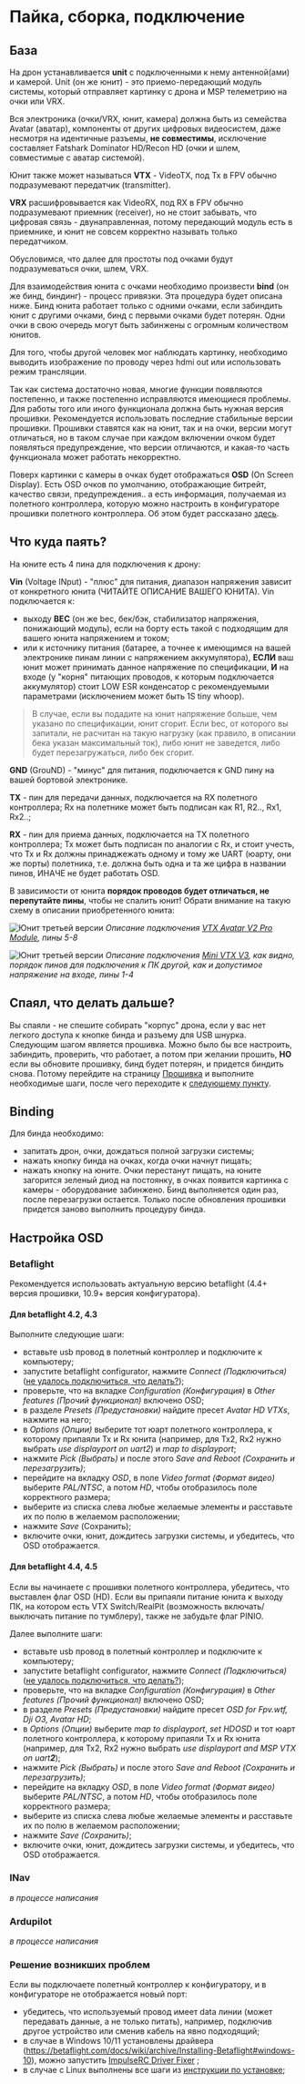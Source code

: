 # Пайка, сборка, подключение

## База

На дрон устанавливается **unit** с подключенными к нему антенной(ами) и камерой. Unit (он же юнит) - это приемо-передающий модуль системы, который отправляет картинку с дрона и MSP телеметрию на очки или VRX. 

Вся электроника (очки/VRX, юнит, камера) должна быть из семейства Avatar (аватар), компоненты от других цифровых видеосистем, даже несмотря на идентичные разъемы, **не совместимы**, исключение составляет Fatshark Dominator HD/Recon HD (очки и шлем, совместимые с аватар системой).

Юнит также может называться **VTX** - VideoTX, под Tx в FPV обычно подразумевают передатчик (transmitter).

**VRX** расшифровывается как VideoRX, под RX в FPV обычно подразумевают приемник (receiver), но не стоит забывать, что цифровая связь - двунаправленная, потому передающий модуль есть в приемнике, и юнит не совсем корректно называть только передатчиком.

Обусловимся, что далее для простоты под очками будут подразумеваться очки, шлем, VRX.

Для взаимодействия юнита с очками необходимо произвести **bind** (он же бинд, биндинг) - процесс привязки. Эта процедура будет описана ниже. Бинд юнита работает только с одними очками, если забиндить юнит с другими очками, бинд с первыми очками будет потерян. Одни очки в свою очередь могут быть забинжены с огромным количеством юнитов.

Для того, чтобы другой человек мог наблюдать картинку, необходимо выводить изображение по проводу через hdmi out или использовать режим трансляции.

Так как система достаточно новая, многие функции появляются постепенно, и также постепенно исправляются имеющиеся проблемы. Для работы того или иного функционала должна быть нужная версия прошивки. Рекомендуется использовать последние стабильные версии прошивки. Прошивки ставятся как на юнит, так и на очки, версии могут отличаться, но в таком случае при каждом включении очком будет появляться предупреждение, что версии отличаются, и какая-то часть функционала может работать некорректно.

Поверх картинки с камеры в очках будет отображаться **OSD** (On Screen Display). Есть OSD очков по умолчанию, отображающие битрейт, качество связи, предупреждения.. а есть информация, получаемая из полетного контроллера, которую можно настроить в конфигураторе прошивки полетного контроллера. Об этом будет рассказано [здесь](https://ikherty.github.io/WalksnailAvatar/building.html#настроика-osd).

## Что куда паять?

На юните есть 4 пина для подключения к дрону:

**Vin** (Voltage INput) - "плюс" для питания, диапазон напряжения зависит от конкретного юнита (ЧИТАЙТЕ ОПИСАНИЕ ВАШЕГО ЮНИТА).
Vin подключается к:
* выходу **BEC** (он же bec, бек/бэк, стабилизатор напряжения, понижающий модуль), если на борту есть такой с подходящим для вашего юнита напряжением и током;
* или к источнику питания (батарее, а точнее к имеющимся на вашей электронике пинам линии с напряжением аккумулятора), **ЕСЛИ** ваш юнит может принимать данное напряжение по спецификации, **И** на входе (у "корня" питающих проводов, к которым подключается аккумулятор) стоит LOW ESR конденсатор с рекомендуемыми параметрами (исключением может быть 1S tiny whoop).

> В случае, если вы подадите на юнит напряжение больше, чем указано по спецификации, юнит сгорит. Если bec, от которого вы запитали, не расчитан на такую нагрузку (как правило, в описании бека указан максимальный ток), либо юнит не заведется, либо будет перезагружаться, либо бек сгорит.

**GND** (GrouND) - "минус" для питания, подключается к GND пину на вашей бортовой электронике.

**TX** - пин для передачи данных, подключается на RX полетного контроллера; Rx на полетнике может быть подписан как R1, R2.., Rx1, Rx2..;

**RX** - пин для приема данных, подключается на TX полетного контроллера; Tx может быть подписан по аналогии с Rx, и стоит учесть, что Tx и Rx должны принаджежать одному и тому же UART (юарту, они же порты) полетника, т.е. должна быть одна и та же цифра в названии пинов, ИНАЧЕ не будет работать OSD.

В зависимости от юнита **порядок проводов будет отличаться, не перепутайте пины**, чтобы не спалить юнит! Обрати внимание на такую схему в описании приобретенного юнита:

![Юнит третьей версии](./assets/v3unit.webp)
*Описание подключения [VTX Avatar V2 Pro Module](https://caddxfpv.com/collections/walksnail-avatar-system/products/walksnail-avatar-hd-pro-kit-dual-antenna?variant=46963284246830), пины 5-8*

![Юнит третьей версии](./assets/miniv2unit.webp)
*Описание подключения [Mini VTX V3](https://caddxfpv.com/collections/walksnail-avatar-system/products/walksnail-avatar-hd-mini-1s-lite-kit?variant=44159424528686), как видно, порядок пинов для подключения к ПК другой, как и допустимое напряжение на входе, пины 1-4*

## Спаял, что делать дальше?

Вы спаяли - не спешите собирать "корпус" дрона, если у вас нет легкого доступа к кнопке бинда и разъему для USB шнурка.
Следующим шагом является прошивка. Можно было бы все настроить, забиндить, проверить, что работает, а потом при желании прошить, **НО** если вы обновите прошивку, бинд будет потерян, и придется биндить снова. Потому перейдите на страницу [Прошивка](https://ikherty.github.io/WalksnailAvatar/firmware.html) и выполните необходимые шаги, после чего переходите к [следующему пункту](https://ikherty.github.io/WalksnailAvatar/building.html#Binding).

## Binding

Для бинда необходимо:
* запитать дрон, очки, дождаться полной загрузки системы;
* нажать кнопку бинда на очках, когда очки начнут пищать;
* нажать кнопку на юните.
Очки перестанут пищать, на юните загорится зеленый диод на постоянку, в очках появится картинка с камеры - оборудование забинжено. 
Бинд выполняется один раз, после перезагрузки остается. Только после обновления прошивки придется заново выполнить процедуру бинда.

## Настройка OSD

### Betaflight

Рекомендуется использовать актуальную версию betaflight (4.4+ версия прошивки, 10.9+ версия конфигуратора).

#### Для betaflight 4.2, 4.3 

Выполните следующие шаги:
* вставьте usb провод в полетный контроллер и подключите к компьютеру;
* запустите betaflight configurator, нажмите *Connect (Подключиться)* ([не удалось подключиться, что делать?](https://ikherty.github.io/WalksnailAvatar/building.html#решение-возникших-проблем));
* проверьте, что на вкладке *Configuration (Конфигурация)* в *Other features (Прочий функционал)* включено OSD;
* в разделе *Presets (Предустановки)* найдите пресет *Avatar HD VTXs*, нажмите на него;
* в *Options (Опции)* выберите тот юарт полетного контроллера, к которому припаяли Tx и Rx юнита (например, для Tx2, Rx2 нужно выбрать *use displayport on uart2*) и *map to displayport*;
* нажмите *Pick (Выбрать)* и после этого *Save and Reboot (Сохранить и перезагрузить)*;
* перейдите на вкладку *OSD*, в поле *Video format (Формат видео)* выберите *PAL/NTSC*, а потом *HD*, чтобы отобразилось поле корректного размера;
* выберите из списка слева любые желаемые элементы и расставьте их по полю в желаемом расположении;
* нажмите *Save* (Сохранить);
* включите очки, юнит, дождитесь загрузки системы, и убедитесь, что OSD отображается.


#### Для betaflight 4.4, 4.5

Если вы начинаете с прошивки полетного контроллера, убедитесь, что выставлен флаг OSD (HD). Если вы припаяли питание юнита к выходу ПК, на котором есть VTX Switch/RealPit (возможность включать/выключать питание по тумблеру), также не забудьте флаг PINIO.

Далее выполните шаги:
* вставьте usb провод в полетный контроллер и подключите к компьютеру;
* запустите betaflight configurator, нажмите *Connect (Подключиться)* ([не удалось подключиться, что делать?](https://ikherty.github.io/WalksnailAvatar/building.html#решение-возникших-проблем));
* проверьте, что на вкладке *Configuration (Конфигурация)* в *Other features (Прочий функционал)* включено OSD;
* в разделе *Presets (Предустановки)* найдите пресет *OSD for Fpv.wtf, Dji O3, Avatar HD*;
* в *Options (Опции)* выберите *map to displayport*, *set HDOSD* и тот юарт полетного контроллера, к которому припаяли Tx и Rx юнита (например, для Tx2, Rx2 нужно выбрать *use displayport and MSP VTX on uart**2***);
* нажмите *Pick (Выбрать)* и после этого *Save and Reboot (Сохранить и перезагрузить)*;
* перейдите на вкладку *OSD*, в поле *Video format (Формат видео)* выберите *PAL/NTSC*, а потом *HD*, чтобы отобразилось поле корректного размера;
* выберите из списка слева любые желаемые элементы и расставьте их по полю в желаемом расположении;
* нажмите *Save (Сохранить)*;
* включите очки, юнит, дождитесь загрузки системы, и убедитесь, что OSD отображается.

### INav
 *в процессе написания*

### Ardupilot
 *в процессе написания*

### Решение возникших проблем

Если вы подключаете полетный контроллер к конфигуратору, и в конфигураторе не отображается новый порт:
* убедитесь, что используемый провод имеет data линии (может передавать данные, а не только питать), например, подключив другое устройство или сменив кабель на явно подходящий;
* в случае в Windows 10/11 установлены драйвера (https://betaflight.com/docs/wiki/archive/Installing-Betaflight#windows-10), можно запустить [ImpulseRC Driver Fixer](https://impulserc.com/pages/downloads) ;
* в случае с Linux выполнены все шаги из [инструкции по установке](https://betaflight.com/docs/wiki/archive/Installing-Betaflight#platform-specific-linux);